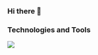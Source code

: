 ### Hi there 👋

<!--
**MarcoMihaiCondrache/MarcoMihaiCondrache** is a ✨ _special_ ✨ repository because its `README.md` (this file) appears on your GitHub profile.

Here are some ideas to get you started:

- 🔭 I’m currently working on ...
- 🌱 I’m currently learning ...
- 👯 I’m looking to collaborate on ...
- 🤔 I’m looking for help with ...
- 💬 Ask me about ...
- 📫 How to reach me: ...
- 😄 Pronouns: ...
- ⚡ Fun fact: ...
-->

### Technologies and Tools

![](https://img.shields.io/badge/OS-Windows-informational?style=flat&logo=Windows&logoColor=white&color=2bbc8a)
